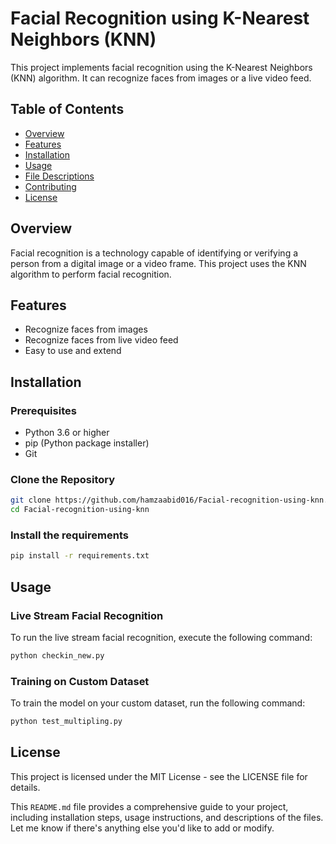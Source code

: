 # Facial Recognition using K-Nearest Neighbors (KNN)

This project implements facial recognition using the K-Nearest Neighbors (KNN) algorithm. It can recognize faces from images or a live video feed.

## Table of Contents

- [Overview](#overview)
- [Features](#features)
- [Installation](#installation)
- [Usage](#usage)
- [File Descriptions](#file-descriptions)
- [Contributing](#contributing)
- [License](#license)

## Overview

Facial recognition is a technology capable of identifying or verifying a person from a digital image or a video frame. This project uses the KNN algorithm to perform facial recognition.

## Features

- Recognize faces from images
- Recognize faces from live video feed
- Easy to use and extend

## Installation

### Prerequisites

- Python 3.6 or higher
- pip (Python package installer)
- Git

### Clone the Repository

```bash
git clone https://github.com/hamzaabid016/Facial-recognition-using-knn.git
cd Facial-recognition-using-knn
```

### Install the requirements

```bash
pip install -r requirements.txt
```

## Usage

### Live Stream Facial Recognition

To run the live stream facial recognition, execute the following command:

```bash
python checkin_new.py
```

### Training on Custom Dataset

To train the model on your custom dataset, run the following command:
```bash
python test_multipling.py
```


## License

This project is licensed under the MIT License - see the LICENSE file for details.

This `README.md` file provides a comprehensive guide to your project, including installation steps, usage instructions, and descriptions of the files. Let me know if there's anything else you'd like to add or modify.
